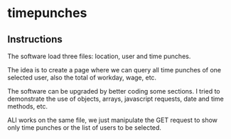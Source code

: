 # timepunches

## Instructions

The software load three files: location, user and time punches.

The idea is to create a page where we can query all time punches of one selected user, also the total of workday, wage, etc.

The software can be upgraded by better coding some sections. I tried to demonstrate the use of objects, arrays, javascript requests, date and time methods, etc.

ALl works on the same file, we just manipulate the GET request to show only time punches or the list of users to be selected.
